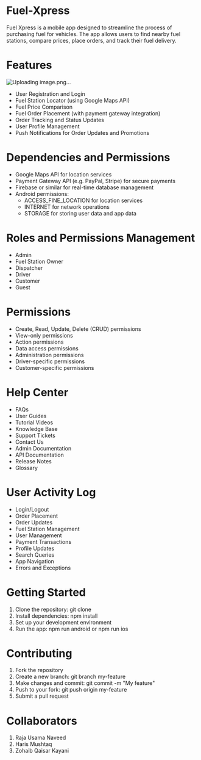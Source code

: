 # Fuel-Xpress

Fuel Xpress is a mobile app designed to streamline the process of purchasing fuel for vehicles. The app allows users to find nearby fuel stations, compare prices, place orders, and track their fuel delivery.

# Features
![Uploading image.png…]()

- User Registration and Login
- Fuel Station Locator (using Google Maps API)
- Fuel Price Comparison
- Fuel Order Placement (with payment gateway integration)
- Order Tracking and Status Updates
- User Profile Management
- Push Notifications for Order Updates and Promotions

# Dependencies and Permissions

- Google Maps API for location services
- Payment Gateway API (e.g. PayPal, Stripe) for secure payments
- Firebase or similar for real-time database management
- Android permissions:
    - ACCESS_FINE_LOCATION for location services
    - INTERNET for network operations
    - STORAGE for storing user data and app data

# Roles and Permissions Management

- Admin
- Fuel Station Owner
- Dispatcher
- Driver
- Customer
- Guest

# Permissions

- Create, Read, Update, Delete (CRUD) permissions
- View-only permissions
- Action permissions
- Data access permissions
- Administration permissions
- Driver-specific permissions
- Customer-specific permissions

# Help Center

- FAQs
- User Guides
- Tutorial Videos
- Knowledge Base
- Support Tickets
- Contact Us
- Admin Documentation
- API Documentation
- Release Notes
- Glossary

# User Activity Log

- Login/Logout
- Order Placement
- Order Updates
- Fuel Station Management
- User Management
- Payment Transactions
- Profile Updates
- Search Queries
- App Navigation
- Errors and Exceptions

# Getting Started

1. Clone the repository: git clone 
2. Install dependencies: npm install
3. Set up your development environment
4. Run the app: npm run android or npm run ios

# Contributing

1. Fork the repository
2. Create a new branch: git branch my-feature
3. Make changes and commit: git commit -m "My feature"
4. Push to your fork: git push origin my-feature
5. Submit a pull request


# Collaborators

1. Raja Usama Naveed
2. Haris Mushtaq
3. Zohaib Qaisar Kayani

